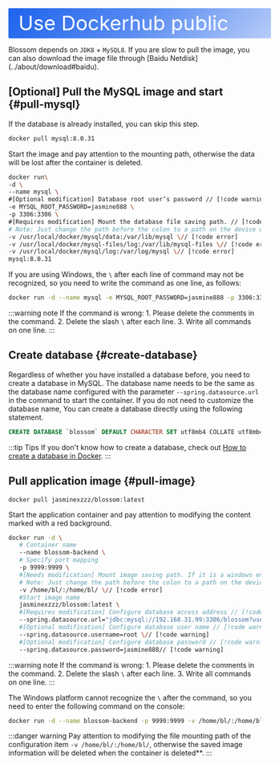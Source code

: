 <script setup lang="ts">
import { onMounted } from 'vue'
import { info } from '../../scripts/stat-api'

onMounted(() => {
   info()
})
</script>

<div class="docker">Use Dockerhub public image</div>

Blossom depends on `JDK8` + `MySQL8`. If you are slow to pull the image, you can also download the image file through [Baidu Netdisk] (../about/download#baidu).

## [Optional] Pull the MySQL image and start {#pull-mysql}

If the database is already installed, you can skip this step.

```bash
docker pull mysql:8.0.31
```

Start the image and pay attention to the mounting path, otherwise the data will be lost after the container is deleted.

```bash
docker run\
-d \
--name mysql \
#[Optional modification] Database root user’s password // [!code warning]
-e MYSQL_ROOT_PASSWORD=jasmine888 \
-p 3306:3306 \
#[Requires modification] Mount the database file saving path. // [!code error]
# Note: Just change the path before the colon to a path on the device where your Docker is located. Do not modify the content after the colon. // [!code error]
-v /usr/local/docker/mysql/data:/var/lib/mysql \// [!code error]
-v /usr/local/docker/mysql-files/log:/var/lib/mysql-files \// [!code error]
-v /usr/local/docker/mysql/log:/var/log/mysql \// [!code error]
mysql:8.0.31
```

If you are using Windows, the `\` after each line of command may not be recognized, so you need to write the command as one line, as follows:

```bash
docker run -d --name mysql -e MYSQL_ROOT_PASSWORD=jasmine888 -p 3306:3306 -v /usr/local/docker/mysql/data:/var/lib/mysql -v /usr/local/docker/mysql-files/ log:/var/lib/mysql-files -v /usr/local/docker/mysql/log:/var/log/mysql mysql:8.0.31
```

:::warning note
If the command is wrong: 1. Please delete the comments in the command. 2. Delete the slash `\` after each line. 3. Write all commands on one line.
:::

## Create database {#create-database}

Regardless of whether you have installed a database before, you need to create a database in MySQL. The database name needs to be the same as the database name configured with the parameter `--spring.datasource.url` in the command to start the container. If you do not need to customize the database name, You can create a database directly using the following statement.

```sql
CREATE DATABASE `blossom` DEFAULT CHARACTER SET utf8mb4 COLLATE utf8mb4_bin;
```

:::tip Tips
If you don't know how to create a database, check out [How to create a database in Docker](./faq#how-create-database).
:::

## Pull application image {#pull-image}

```
docker pull jasminexzzz/blossom:latest
```

Start the application container and pay attention to modifying the content marked with a red background.

```bash
docker run -d \
   # Container name
   --name blossom-backend \
   # Specify port mapping
   -p 9999:9999 \
   #[Needs modification] Mount image saving path. If it is a windows environment, you can use /c/home/bl/ to specify the disk // [!code error]
   # Note: Just change the path before the colon to a path on the device where your Docker is located. Do not modify the content after the colon. // [!code error]
   -v /home/bl/:/home/bl/ \// [!code error]
   #Start image name
   jasminexzzz/blossom:latest \
   #[Requires modification] Configure database access address // [!code error]
   --spring.datasource.url="jdbc:mysql://192.168.31.99:3306/blossom?useUnicode=true&characterEncoding=utf-8&allowPublicKeyRetrieval=true&allowMultiQueries=true&useSSL=false&&serverTimezone=GMT%2B8" \// [!code error]
   #[Optional modification] Configure database user name // [!code warning]
   --spring.datasource.username=root \// [!code warning]
   #[Optional modification] Configure database password // [!code warning]
   --spring.datasource.password=jasmine888// [!code warning]
```

:::warning note
If the command is wrong: 1. Please delete the comments in the command. 2. Delete the slash `\` after each line. 3. Write all commands on one line.
:::

The Windows platform cannot recognize the `\` after the command, so you need to enter the following command on the console:

```bash
docker run -d --name blossom-backend -p 9999:9999 -v /home/bl/:/home/bl/ jasminexzzz/blossom:latest --project.iaas.blos.domain="http://127.0. 0.1:9999/pic/" --project.iaas.blos.default-path="/home/bl/img/" --spring.datasource.url="jdbc:mysql://192.168.31.99:3306/blossom ?useUnicode=true&characterEncoding=utf-8&allowPublicKeyRetrieval=true&allowMultiQueries=true&useSSL=false&&serverTimezone=GMT%2B8" --spring.datasource.username=root --spring.datasource.password=jasmine888
```

:::danger warning
Pay attention to modifying the file mounting path of the configuration item `-v /home/bl/:/home/bl/`, otherwise the saved image information will be deleted when the container is deleted**.
:::

<!--@include: ./backend-after-docker-check.md-->

<!--@include: ./backend-after-download.md-->

<style scoped>
.docker {
   width:100%;
   height:60px;
   color: #fff;
   background-image:linear-gradient(135deg,#1D63ED 0%,#1D62EDBA 50%,#1D62ED4F 100%);
   font-size: 40px;
   line-height: 60px;
   padding-left:20px;
   border-radius: 2px;
}
</style>